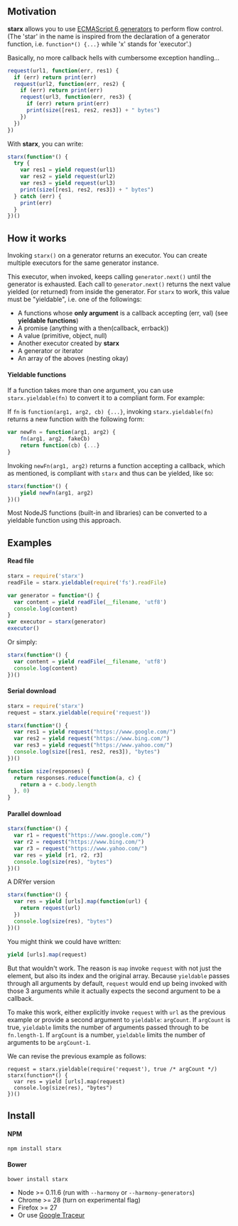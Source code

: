 ## Motivation

**starx** allows you to use [ECMAScript 6 generators](https://developer.mozilla.org/en-US/docs/Web/JavaScript/Guide/Iterators_and_Generators) to perform flow control. (The 'star' in the name is inspired from the declaration of a generator function, i.e. `function*() {...}` while 'x' stands for 'executor'.)

Basically, no more callback hells with cumbersome exception handling...
```javascript
request(url1, function(err, res1) {
  if (err) return print(err)
  request(url2, function(err, res2) {
    if (err) return print(err)
    request(url3, function(err, res3) {
      if (err) return print(err)
      print(size([res1, res2, res3]) + " bytes")
    })
  })
})
```

With **starx**, you can write:
```javascript
starx(function*() {
  try {
    var res1 = yield request(url1)
    var res2 = yield request(url2)
    var res3 = yield request(url3)
    print(size([res1, res2, res3]) + " bytes")
  } catch (err) {
    print(err)
  }
})()
```

## How it works
Invoking `starx()` on a generator returns an executor. You can create multiple executors for the same generator instance. 

This executor, when invoked, keeps calling `generator.next()` until the generator is exhausted. Each call to `generator.next()` returns the next value yielded (or returned) from inside the generator. For `starx` to work, this value must be "yieldable", i.e. one of the followings:

* A functions whose **only argument** is a callback accepting (err, val) (see **yieldable functions**)
* A promise (anything with a then(callback, errback))
* A value (primitive, object, null)
* Another executor created by **starx**
* A generator or iterator
* An array of the aboves (nesting okay)

#### Yieldable functions

If a function takes more than one argument, you can use `starx.yieldable(fn)` to convert it to a compliant form. For example:

If `fn` is `function(arg1, arg2, cb) {...}`, invoking `starx.yieldable(fn)` returns a new function with the following form:
```javascript
var newFn = function(arg1, arg2) { 
    fn(arg1, arg2, fakeCb)
    return function(cb) {...}
}
```
Invoking `newFn(arg1, arg2)` returns a function accepting a callback, which as mentioned, is compliant with `starx` and thus can be yielded, like so:

```javascript
starx(function*() {
    yield newFn(arg1, arg2)
})()
```

Most NodeJS functions (built-in and libraries) can be converted to a yieldable function using this approach.

## Examples
#### Read file
```javascript
starx = require('starx')
readFile = starx.yieldable(require('fs').readFile)

var generator = function*() {
  var content = yield readFile(__filename, 'utf8')
  console.log(content)
}
var executor = starx(generator)
executor()
```

Or simply:
```javascript
starx(function*() {
  var content = yield readFile(__filename, 'utf8')
  console.log(content)
})()
```

#### Serial download
```javascript
starx = require('starx')
request = starx.yieldable(require('request'))

starx(function*() {
  var res1 = yield request("https://www.google.com/")
  var res2 = yield request("https://www.bing.com/")
  var res3 = yield request("https://www.yahoo.com/")
  console.log(size([res1, res2, res3]), "bytes")
})()

function size(responses) {
  return responses.reduce(function(a, c) {
    return a + c.body.length
  }, 0)
}
```

#### Parallel download
```javascript
starx(function*() {
  var r1 = request("https://www.google.com/")
  var r2 = request("https://www.bing.com/")
  var r3 = request("https://www.yahoo.com/")
  var res = yield [r1, r2, r3]
  console.log(size(res), "bytes")
})()
```

A DRYer version
```javascript
starx(function*() {
  var res = yield [urls].map(function(url) {
    return request(url)
  })
  console.log(size(res), "bytes")
})()
```

You might think we could have written:
```javascript
yield [urls].map(request)
```

But that wouldn't work. The reason is `map` invoke `request` with not just the element, but also its index and the original array. Because `yieldable` passes through all arguments by default, `request` would end up being invoked with those 3 arguments while it actually expects the second argument to be 
a callback. 

To make this work, either explicitly invoke `request` with `url` as the previous example or provide a second argument to `yieldable`: `argCount`. If `argCount` is true, `yieldable` limits the number of arguments passed through to be `fn.length-1`. If `argCount` is a number, `yieldable` limits the number of arguments to be `argCount-1`.

We can revise the previous example as follows:

```
request = starx.yieldable(require('request'), true /* argCount */)
starx(function*() {
  var res = yield [urls].map(request)
  console.log(size(res), "bytes")
})()
```

## Install
#### NPM
```
npm install starx
```
#### Bower
```
bower install starx
```

* Node >= 0.11.6 (run with `--harmony` or `--harmony-generators`)
* Chrome >= 28 (turn on experimental flag)
* Firefox >= 27
* Or use [Google Traceur](https://github.com/google/traceur-compiler)